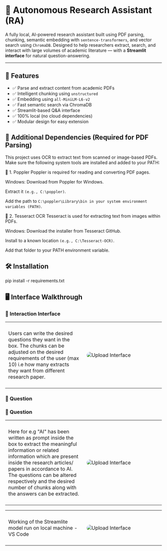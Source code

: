 # 🧠 Autonomous Research Assistant (RA)

A fully local, AI-powered research assistant built using PDF parsing, chunking, semantic embedding with `sentence-transformers`, and vector search using `ChromaDB`. Designed to help researchers extract, search, and interact with large volumes of academic literature — with a **Streamlit interface** for natural question-answering.

---

## 🚀 Features

- ✅ Parse and extract content from academic PDFs
- ✅ Intelligent chunking using `unstructured`
- ✅ Embedding using `all-MiniLM-L6-v2`
- ✅ Fast semantic search via ChromaDB
- ✅ Streamlit-based Q&A interface
- ✅ 100% local (no cloud dependencies)
- ✅ Modular design for easy extension

## 🔧 Additional Dependencies (Required for PDF Parsing)

This project uses OCR to extract text from scanned or image-based PDFs. Make sure the following system tools are installed and added to your PATH:

📌 1. Poppler
Poppler is required for reading and converting PDF pages.

Windows: Download from Poppler for Windows.

Extract it `(e.g., C:\poppler)`.

Add the path to `C:\poppler\Library\bin in your system environment variables (PATH)`.

📌 2. Tesseract OCR
Tesseract is used for extracting text from images within PDFs.

Windows: Download the installer from Tesseract GitHub.

Install to a known location `(e.g., C:\Tesseract-OCR)`.

Add that folder to your PATH environment variable.

## 🛠️ Installation
pip install -r requirements.txt

## 🖥 Interface Walkthrough

### 🧪 Interaction Interface

<table>
  <tr>
    <td style="width: 50%; vertical-align: top; padding: 10px;">
      <p>
        Users can write the desired questions they want in the box. The chunks can be adjusted on the desired requirements of the user (max 10) i.e how many extracts they want from different research paper. 
      </p>
    </td>
    <td style="width: 50%; padding: 10px;">
      <img src="https://github.com/user-attachments/assets/b2293920-a66a-4a16-8e9d-77f698b72369" alt="Upload Interface" style="max-width: 100%; border-radius: 10px;" />
    </td>
  </tr>
</table>

### 🧪 Question 

<table>
  <tr>
    <td style="width: 50%; vertical-align: top; padding: 10px;">
      <p>
        Here for e.g "AI" has been written as prompt inside the box to extract the meaningful information or related information which are present inside the research articles/ papers in accordance to AI. The questions can be altered respectively and the desired number of chunks along with the answers can be extracted.  
      </p>
    </td>
    <td style="width: 50%; padding: 10px;">
      <img src="https://github.com/user-attachments/assets/16da1045-5ba4-4e64-9d5d-fc68b9bd9bf7" alt="Upload Interface" style="max-width: 100%; border-radius: 10px;" />
    </td>
  </tr>

### 🧪 Question 

<table>
  <tr>
    <td style="width: 50%; vertical-align: top; padding: 10px;">
      <p>
        Working of the Streamlite model run on local machine - VS Code 
      </p>
    </td>
    <td style="width: 50%; padding: 10px;">
      <img src="https://github.com/user-attachments/assets/3dd51392-e59a-4e37-89c1-9964172afa02" alt="Upload Interface" style="max-width: 100%; border-radius: 10px;" />
    </td>
  </tr>
 
